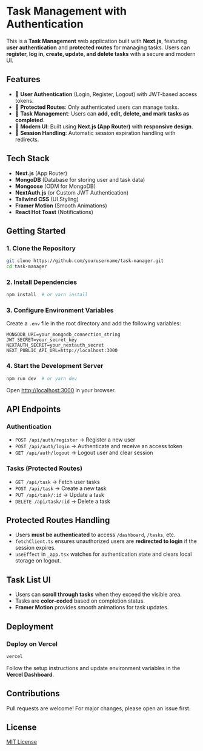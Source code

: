 # Task Management with Authentication

This is a **Task Management** web application built with **Next.js**, featuring **user authentication** and **protected routes** for managing tasks. Users can **register, log in, create, update, and delete tasks** with a secure and modern UI.

## Features

- 🔐 **User Authentication** (Login, Register, Logout) with JWT-based access tokens.
- 🔄 **Protected Routes**: Only authenticated users can manage tasks.
- 📌 **Task Management**: Users can **add, edit, delete, and mark tasks as completed**.
- 🎨 **Modern UI**: Built using **Next.js (App Router)** with **responsive design**.
- 🚀 **Session Handling**: Automatic session expiration handling with redirects.

## Tech Stack

- **Next.js** (App Router)
- **MongoDB** (Database for storing user and task data)
- **Mongoose** (ODM for MongoDB)
- **NextAuth.js** (or Custom JWT Authentication)
- **Tailwind CSS** (UI Styling)
- **Framer Motion** (Smooth Animations)
- **React Hot Toast** (Notifications)

## Getting Started

### 1. Clone the Repository
```bash
git clone https://github.com/yourusername/task-manager.git
cd task-manager
```

### 2. Install Dependencies
```bash
npm install  # or yarn install
```

### 3. Configure Environment Variables
Create a `.env` file in the root directory and add the following variables:
```env
MONGODB_URI=your_mongodb_connection_string
JWT_SECRET=your_secret_key
NEXTAUTH_SECRET=your_nextauth_secret
NEXT_PUBLIC_API_URL=http://localhost:3000
```

### 4. Start the Development Server
```bash
npm run dev  # or yarn dev
```
Open [http://localhost:3000](http://localhost:3000) in your browser.

## API Endpoints

### **Authentication**
- `POST /api/auth/register` → Register a new user
- `POST /api/auth/login` → Authenticate and receive an access token
- `GET /api/auth/logout` → Logout user and clear session

### **Tasks** (Protected Routes)
- `GET /api/task` → Fetch user tasks
- `POST /api/task` → Create a new task
- `PUT /api/task/:id` → Update a task
- `DELETE /api/task/:id` → Delete a task

## Protected Routes Handling
- Users **must be authenticated** to access `/dashboard`, `/tasks`, etc.
- `fetchClient.ts` ensures unauthorized users are **redirected to login** if the session expires.
- `useEffect` in `_app.tsx` watches for authentication state and clears local storage on logout.

## Task List UI
- Users can **scroll through tasks** when they exceed the visible area.
- Tasks are **color-coded** based on completion status.
- **Framer Motion** provides smooth animations for task updates.

## Deployment

### Deploy on Vercel
```bash
vercel
```
Follow the setup instructions and update environment variables in the **Vercel Dashboard**.

## Contributions
Pull requests are welcome! For major changes, please open an issue first.

## License
[MIT License](LICENSE)

